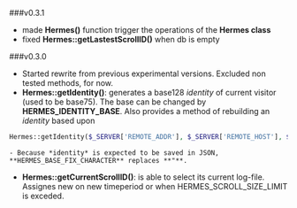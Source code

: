###v0.3.1
- made **Hermes()** function trigger the operations of the **Hermes class**
- fixed **Hermes::getLastestScrollID()** when db is empty

###v0.3.0
- Started rewrite from previous experimental versions. Excluded non tested methods, for now.
- **Hermes::getIdentity()**: generates a base128 *identity* of current visitor (used to be base75). The base can be changed by **HERMES_IDENTITY_BASE**. Also provides a method of rebuilding an *identity* based upon
```php
Hermes::getIdentity($_SERVER['REMOTE_ADDR'], $_SERVER['REMOTE_HOST'], $_SERVER['HTTP_USER_AGENT'], $_SERVER['HTTP_ACCEPT_LANGUAGE']);
```
	- Because *identity* is expected to be saved in JSON, **HERMES_BASE_FIX_CHARACTER** replaces **"**.
- **Hermes::getCurrentScrollID()**: is able to select its current log-file. Assignes new on new timeperiod or when HERMES_SCROLL_SIZE_LIMIT is exceded.
